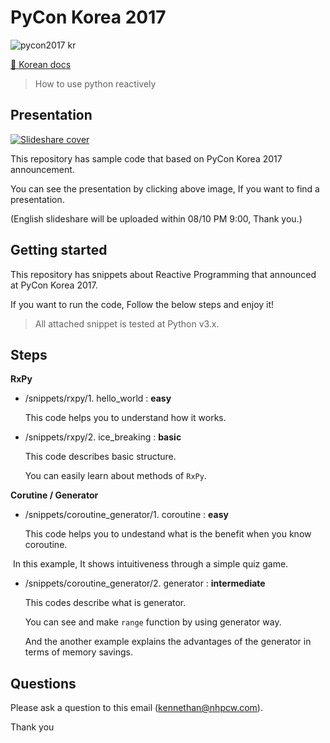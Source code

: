 # PyCon Korea 2017

![pycon2017 kr](http://www.pigno.se/static/assets/images/pycon2017-en.png)

[:page_facing_up: Korean docs](README-KR.md)

> How to use python reactively

## Presentation

[![Slideshare cover](http://www.pigno.se/static/assets/images/pycon2017-slideshare.png)](https://www.slideshare.net/KennethCeyer/pycon-korea-2017)

This repository has sample code that based on PyCon Korea 2017 announcement.

You can see the presentation by clicking above image, If you want to find a presentation.

(English slideshare will be uploaded within 08/10 PM 9:00, Thank you.)

## Getting started

This repository has snippets about Reactive Programming that announced at PyCon Korea 2017.

If you want to run the code, Follow the below steps and enjoy it!

> All attached snippet is tested at Python v3.x.

## Steps

**RxPy**

- /snippets/rxpy/1. hello_world : **easy**

  This code helps you to understand how it works.

- /snippets/rxpy/2. ice_breaking : **basic**

  This code describes basic structure.
  
  You can easily learn about methods of `RxPy`.

**Corutine / Generator**

- /snippets/coroutine_generator/1. coroutine : **easy**

  This code helps you to undestand what is the benefit when you know coroutine.
  
  In this example, It shows intuitiveness through a simple quiz game.

- /snippets/coroutine_generator/2. generator : **intermediate**

  This codes describe what is generator.
  
  You can see and make `range` function by using generator way.
  
  And the another example explains the advantages of the generator in terms of memory savings.
  
## Questions
  
Please ask a question to this email ([kennethan@nhpcw.com](kennethan@nhpcw.com)).
  
Thank you
